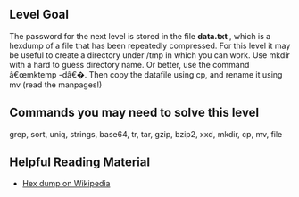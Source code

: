 <div id="content">
 <div id="title">
 </div>
 <script>
  renderLevelTitle("bandit", 13);
 </script>
 <!--
    &lt;div id=&#34;please-read-the-rules&#34;&gt;Please read and accept the &lt;a href=&#34;/rules/&#34;&gt;Rules!&lt;/a&gt;&lt;/div&gt;
    -->
 <h2 id="level-goal">
  Level Goal
 </h2>
 <p>
  The password for the next level is stored in the file
  <strong>
   data.txt
  </strong>
  ,
which is a hexdump of a file that has been repeatedly compressed.
For this level it may be useful to create a directory under /tmp in
which you can work. Use mkdir with a hard to guess directory name.
Or better, use the command â€œmktemp -dâ€�.
Then copy the datafile using cp, and rename it using mv (read the
manpages!)
 </p>
 <h2 id="commands-you-may-need-to-solve-this-level">
  Commands you may need to solve this level
 </h2>
 <p>
  grep, sort, uniq, strings, base64, tr, tar, gzip, bzip2, xxd, mkdir,
cp, mv, file
 </p>
 <h2 id="helpful-reading-material">
  Helpful Reading Material
 </h2>
 <ul>
  <li>
   <a href="https://en.wikipedia.org/wiki/Hex_dump">
    Hex dump on Wikipedia
   </a>
  </li>
 </ul>
</div>

